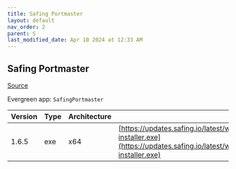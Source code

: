 ```yaml
---
title: Safing Portmaster
layout: default
nav_order: 2
parent: S
last_modified_date: Apr 10 2024 at 12:33 AM
---
```


## Safing Portmaster

[Source](https://safing.io/)

Evergreen app: `SafingPortmaster`

| Version | Type | Architecture | URI                                                                                                                                                                  |
| ------- | ---- | ------------ | -------------------------------------------------------------------------------------------------------------------------------------------------------------------- |
| 1.6.5   | exe  | x64          | [https://updates.safing.io/latest/windows_amd64/packages/portmaster-installer.exe](https://updates.safing.io/latest/windows_amd64/packages/portmaster-installer.exe) |
